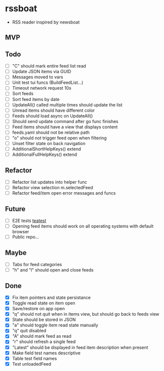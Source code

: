 # rssboat
- RSS reader inspired by newsboat

## MVP

## Todo
- [ ] "C" should mark entire feed list read
- [ ] Update JSON items via GUID
- [ ] Messages moved to vars
- [ ] Unit test tui funcs (BuildFeedList...)
- [ ] Timeout network request 10s
- [ ] Sort feeds
- [ ] Sort feed items by date
- [ ] UpdateAll() called multiple times should update the list
- [ ] Unread items should have different color
- [ ] Feeds should load async on UpdateAll()
- [ ] Should send update command after go func finishes
- [ ] Feed items should have a view that displays content
- [ ] feeds.yaml should not be relative path
- [ ] "o" should not trigger feed open when filtering
- [ ] Unset filter state on back navigation
- [ ] AdditionalShortHelpKeys() extend
- [ ] AdditionalFullHelpKeys() extend

## Refactor
- [ ] Refactor list updates into helper func
- [ ] Refactor view selection m.selectedFeed
- [ ] Refactor feed/item open error messages and funcs

## Future
- [ ] E2E tests [teatest](https://github.com/caarlos0/teatest-example/blob/main/main_test.go)
- [ ] Opening feed items should work on all operating systems with default browser
- [ ] Public repo...

## Maybe
- [ ] Tabs for feed categories
- [ ] "h" and "l" should open and close feeds

## Done
- [x] Fix item pointers and state persistance
- [x] Toggle read state on item open
- [x] Save/restore on app open
- [x] "q" should not quit when in items view, but should go back to feeds view
- [x] State should be stored in JSON
- [x] "a" should toggle item read state manually
- [x] "q" quit disabled
- [x] "A" should mark feed as read
- [x] "r" should refresh a single feed
- [x] "Latest" should be displayed in feed item description when present
- [x] Make field test names descriptive
- [x] Table test field names
- [x] Test unloadedFeed
